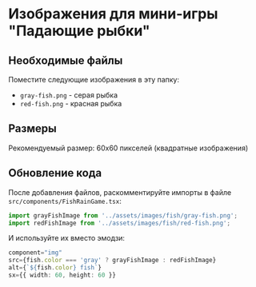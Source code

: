 # Изображения для мини-игры "Падающие рыбки"

## Необходимые файлы

Поместите следующие изображения в эту папку:

- `gray-fish.png` - серая рыбка
- `red-fish.png` - красная рыбка

## Размеры

Рекомендуемый размер: 60x60 пикселей (квадратные изображения)

## Обновление кода

После добавления файлов, раскомментируйте импорты в файле `src/components/FishRainGame.tsx`:

```typescript
import grayFishImage from '../assets/images/fish/gray-fish.png';
import redFishImage from '../assets/images/fish/red-fish.png';
```

И используйте их вместо эмодзи:

```typescript
component="img"
src={fish.color === 'gray' ? grayFishImage : redFishImage}
alt={`${fish.color} fish`}
sx={{ width: 60, height: 60 }}
```
